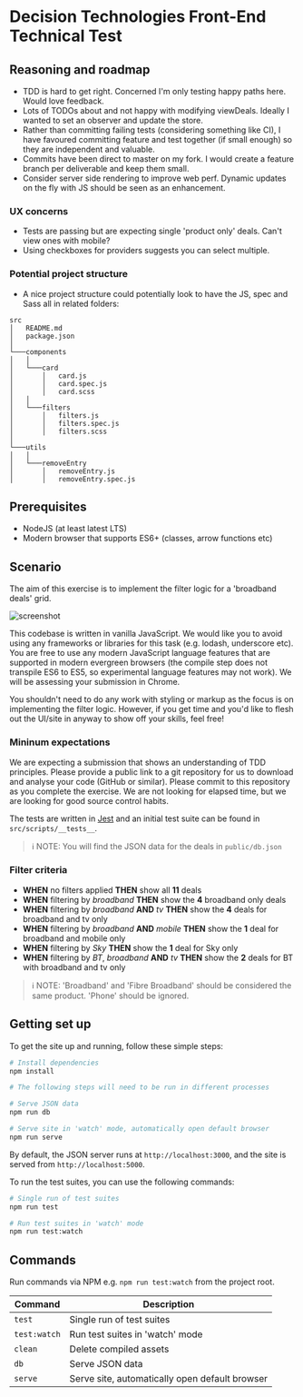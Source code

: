 # Decision Technologies Front-End Technical Test

## Reasoning and roadmap

- TDD is hard to get right. Concerned I'm only testing happy paths here. Would love feedback.
- Lots of TODOs about and not happy with modifying viewDeals. Ideally I wanted to set an observer and update the store.
- Rather than committing failing tests (considering something like CI), I have favoured committing feature and test together (if small enough) so they are independent and valuable.
- Commits have been direct to master on my fork. I would create a feature branch per deliverable and keep them small.
- Consider server side rendering to improve web perf. Dynamic updates on the fly with JS should be seen as an enhancement.

### UX concerns

- Tests are passing but are expecting single 'product only' deals. Can't view ones with mobile?
- Using checkboxes for providers suggests you can select multiple.

### Potential project structure

- A nice project structure could potentially look to have the JS, spec and Sass all in related folders:
```
src
│   README.md
│   package.json 
│
└───components
│   │
│   └───card
│       │   card.js
│       │   card.spec.js
│       │   card.scss
│   │
│   └───filters
│       │   filters.js
│       │   filters.spec.js
│       │   filters.scss
│
└───utils
│   │
│   └───removeEntry
│       │   removeEntry.js
│       │   removeEntry.spec.js
```

## Prerequisites

- NodeJS (at least latest LTS)
- Modern browser that supports ES6+ (classes, arrow functions etc)

## Scenario

The aim of this exercise is to implement the filter logic for a 'broadband deals' grid.

![screenshot](screenshot.PNG)

This codebase is written in vanilla JavaScript. We would like you to avoid using any frameworks or libraries for this task (e.g. lodash, underscore etc). You are free to use any modern JavaScript language features that are supported in modern evergreen browsers (the compile step does not transpile ES6 to ES5, so experimental language features may not work). We will be assessing your submission in Chrome.

You shouldn't need to do any work with styling or markup as the focus is on implementing the filter logic. However, if you get time and you'd like to flesh out the UI/site in anyway to show off your skills, feel free!

### Mininum expectations

We are expecting a submission that shows an understanding of TDD principles. Please provide a public link to a git repository for us to download and analyse your code (GitHub or similar). Please commit to this repository as you complete the exercise. We are not looking for elapsed time, but we are looking for good source control habits.

The tests are written in [Jest](https://jestjs.io/) and an initial test suite can be found in `src/scripts/__tests__`.

> ℹ️ NOTE: You will find the JSON data for the deals in `public/db.json`

### Filter criteria

- **WHEN** no filters applied **THEN** show all **11** deals
- **WHEN** filtering by _broadband_ **THEN** show the **4** broadband only deals
- **WHEN** filtering by _broadband_ **AND** _tv_ **THEN** show the **4** deals for broadband and tv only
- **WHEN** filtering by _broadband_ **AND** _mobile_ **THEN** show the **1** deal for broadband and mobile only
- **WHEN** filtering by _Sky_ **THEN** show the **1** deal for Sky only
- **WHEN** filtering by _BT_, _broadband_ **AND** _tv_ **THEN** show the **2** deals for BT with broadband and tv only

> ℹ️ NOTE: 'Broadband' and 'Fibre Broadband' should be considered the same product. 'Phone' should be ignored.

## Getting set up

To get the site up and running, follow these simple steps:

```bash
# Install dependencies
npm install

# The following steps will need to be run in different processes

# Serve JSON data
npm run db

# Serve site in 'watch' mode, automatically open default browser
npm run serve
```

By default, the JSON server runs at `http://localhost:3000`, and the site is served from `http://localhost:5000`.

To run the test suites, you can use the following commands:

```bash
# Single run of test suites
npm run test

# Run test suites in 'watch' mode
npm run test:watch
```

## Commands

Run commands via NPM e.g. `npm run test:watch` from the project root.

| Command      | Description                                    |
| ------------ | ---------------------------------------------- |
| `test`       | Single run of test suites                      |
| `test:watch` | Run test suites in 'watch' mode                |
| `clean`      | Delete compiled assets                         |
| `db`         | Serve JSON data                                |
| `serve`      | Serve site, automatically open default browser |
